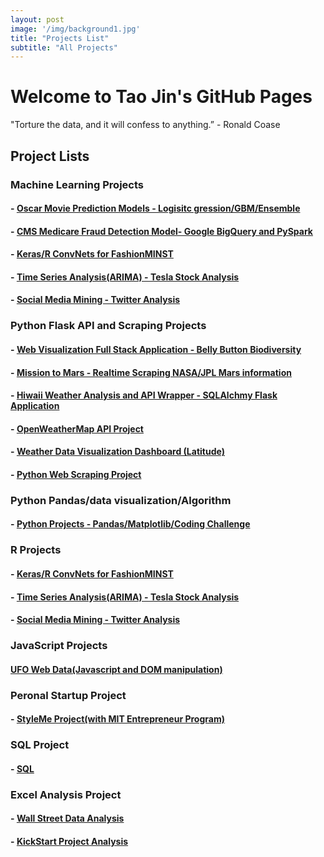 ```yaml
---
layout: post
image: '/img/background1.jpg'
title: "Projects List"
subtitle: "All Projects"
---
```


# Welcome to Tao Jin's GitHub Pages

"Torture the data, and it will confess to anything.”  - Ronald Coase

## Project Lists 

### Machine Learning Projects

#### - [Oscar Movie Prediction Models - Logisitc gression/GBM/Ensemble](https://github.com/Pyligent/2019_Oscar_Best_Picture_Prediction)

#### - [CMS Medicare Fraud Detection Model- Google BigQuery and PySpark](https://github.com/Pyligent/CMS-Medicare-Data-FRAUD-Detection)

#### - [Keras/R ConvNets for FashionMINST](https://github.com/Pyligent/FashionMNIST)

#### - [Time Series Analysis(ARIMA) - Tesla Stock Analysis](https://github.com/Pyligent/Telsa-Stock-Analysis-R-)

#### - [Social Media Mining - Twitter Analysis](https://github.com/Pyligent/Social-Media-Mining)



### Python Flask API and Scraping Projects

#### - [Web Visualization Full Stack Application - Belly Button Biodiversity](https://github.com/Pyligent/belly_button_biodiversity)

#### - [Mission to Mars - Realtime Scraping NASA/JPL Mars information](https://github.com/Pyligent/mars_scraper/blob/master/README.md)

#### - [Hiwaii Weather Analysis and API Wrapper - SQLAlchmy Flask Application](https://github.com/Pyligent/SQLAlchemy_Flask)

#### - [OpenWeatherMap API Project](https://github.com/Pyligent/Python_api/tree/master/Weather_API)

#### - [Weather Data Visualization Dashboard (Latitude)](https://pyligent.github.io/weatherweb_dashboard/)

#### - [Python Web Scraping Project](https://pyligent.github.io/Car_ETL_PROJECT/)


### Python Pandas/data visualization/Algorithm

#### - [Python Projects - Pandas/Matplotlib/Coding Challenge](https://github.com/Pyligent/python-challenge)


### R Projects 

#### - [Keras/R ConvNets for FashionMINST](https://github.com/Pyligent/FashionMNIST)

#### - [Time Series Analysis(ARIMA) - Tesla Stock Analysis](https://github.com/Pyligent/Telsa-Stock-Analysis-R-)

#### - [Social Media Mining - Twitter Analysis](https://github.com/Pyligent/Social-Media-Mining)


### JavaScript Projects

#### [UFO Web Data(Javascript and DOM manipulation)](https://pyligent.github.io/ufo_web_data/)


### Peronal Startup Project

#### - [StyleMe Project(with MIT Entrepreneur Program)](https://github.com/Pyligent/fashionstyle_project)

### SQL Project

#### - [SQL](https://github.com/Pyligent/SQL)

### Excel Analysis Project

#### - [Wall Street Data Analysis](https://github.com/Pyligent/WallStreet-Multi-Year-Data-VBA-)

#### - [KickStart Project Analysis](https://github.com/Pyligent/Excel_Project)



